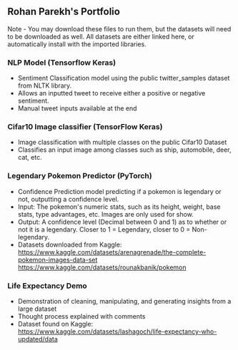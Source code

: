 ## Rohan Parekh's Portfolio

Note - You may download these files to run them, but the datasets will need to be downloaded as well. All datasets are either linked here, or automatically install with the imported libraries.

### NLP Model (Tensorflow Keras)
- Sentiment Classification model using the public twitter_samples dataset from NLTK library.
- Allows an inputted tweet to receive either a positive or negative sentiment.
- Manual tweet inputs available at the end

### Cifar10 Image classifier (TensorFlow Keras)
- Image classification with multiple classes on the public Cifar10 Dataset
- Classifies an input image among classes such as ship, automobile, deer, cat, etc.

### Legendary Pokemon Predictor (PyTorch) 
- Confidence Prediction model predicting if a pokemon is legendary or not, outputting a confidence level.
- Input: The pokemon's numeric stats, such as its height, weight, base stats, type advantages, etc. Images are only used   for show.
- Output: A confidence level (Decimal between 0 and 1) as to whether or not it is a legendary. Closer to 1 = Legendary,    closer to 0 = Non-legendary.
- Datasets downloaded from Kaggle:  
  https://www.kaggle.com/datasets/arenagrenade/the-complete-pokemon-images-data-set
  https://www.kaggle.com/datasets/rounakbanik/pokemon

### Life Expectancy Demo
- Demonstration of cleaning, manipulating, and generating insights from a large dataset
- Thought process explained with comments
- Dataset found on Kaggle:
  https://www.kaggle.com/datasets/lashagoch/life-expectancy-who-updated/data

